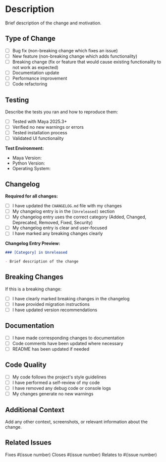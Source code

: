 # Description

Brief description of the change and motivation.

## Type of Change

- [ ] Bug fix (non-breaking change which fixes an issue)
- [ ] New feature (non-breaking change which adds functionality)
- [ ] Breaking change (fix or feature that would cause existing functionality to not work as expected)
- [ ] Documentation update
- [ ] Performance improvement
- [ ] Code refactoring

## Testing

Describe the tests you ran and how to reproduce them:

- [ ] Tested with Maya 2025.3+
- [ ] Verified no new warnings or errors
- [ ] Tested installation process
- [ ] Validated UI functionality

**Test Environment:**

- Maya Version:
- Python Version:
- Operating System:

## Changelog

**Required for all changes:**

- [ ] I have updated the `CHANGELOG.md` file with my changes
- [ ] My changelog entry is in the `[Unreleased]` section
- [ ] My changelog entry uses the correct category (Added, Changed, Deprecated, Removed, Fixed, Security)
- [ ] My changelog entry is clear and user-focused
- [ ] I have marked any breaking changes clearly

**Changelog Entry Preview:**

```markdown
### [Category] in Unreleased

- Brief description of the change
```

## Breaking Changes

If this is a breaking change:

- [ ] I have clearly marked breaking changes in the changelog
- [ ] I have provided migration instructions
- [ ] I have updated version recommendations

## Documentation

- [ ] I have made corresponding changes to documentation
- [ ] Code comments have been updated where necessary
- [ ] README has been updated if needed

## Code Quality

- [ ] My code follows the project's style guidelines
- [ ] I have performed a self-review of my code
- [ ] I have removed any debug code or console logs
- [ ] My changes generate no new warnings

## Additional Context

Add any other context, screenshots, or relevant information about the change.

## Related Issues

Fixes #(issue number)
Closes #(issue number)
Relates to #(issue number)
